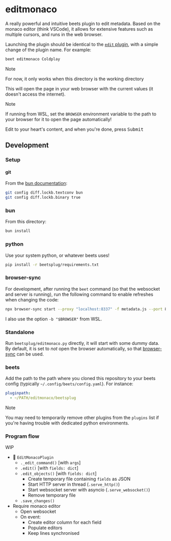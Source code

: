 # editmonaco

A really powerful and intuitive beets plugin to edit metadata.
Based on the monaco editor (think VSCode), it allows for extensive features such as multiple cursors, and runs in the web browser.

Launching the plugin should be identical to the [`edit` plugin](https://beets.readthedocs.io/en/latest/plugins/edit.html), with a simple change of the plugin name.
For example:

```bash
beet editmonaco Coldplay
```

> [!NOTE]
> For now, it only works when this directory is the working directory

This will open the page in your web browser with the current values (it doesn't access the internet).

> [!NOTE]
> If running from WSL, set the `BROWSER` environment variable to the path to your browser for it to open the page automatically!

Edit to your heart's content, and when you're done, press <kbd>Submit</kbd>


## Development

### Setup

#### git

From the [bun documentation](https://bun.sh/docs/install/lockfile):

```bash
git config diff.lockb.textconv bun
git config diff.lockb.binary true
```

### bun

From this directory:

```bash
bun install
```

### python

Use your system python, or whatever beets uses!

```bash
pip install -r beetsplug/requirements.txt
```

### browser-sync

For development, after running the `beet` command (so that the websocket and server is running), run the following command to enable refreshes when changing the code:

```bash
npx browser-sync start --proxy "localhost:8337" -f metadata.js --port 8338 --ui-port 8339
```

I also use the option `-b "$BROWSER"` from WSL.

### Standalone

Run `beetsplug/editmonaco.py` directly, it will start with some dummy data.
By default, it is set to *not* open the browser automatically, so that [browser-sync](#browser-sync) can be used.

### beets

Add the path to the path where you cloned this repository to your beets config (typically `~/.config/beets/config.yaml`).
For instance:

```yaml
pluginpath:
  - ~/PATH/editmonaco/beetsplug
```

> [!NOTE]
> You may need to temporarily remove other plugins from the `plugins` list if you're having trouble with dedicated python environments.

### Program flow

WIP

- 󰌠 `EditMonacoPlugin`
  - `._edit_command()` [with `args`]
  - `.edit()` [with `fields: dict`]
  - `.edit_objects()` [with `fields: dict`]
    - Create temporary file containing `fields` as JSON
    - Start HTTP server in thread (`.serve_http()`)
    - Start websocket server with asyncio (`.serve_websocket()`)
    - Remove temporary file
  - `.save_changes()`
- Require monaco editor
  - Open websocket
  - On event:
    - Create editor column for each field
    - Populate editors
    - Keep lines synchronised
